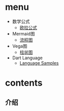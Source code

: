 # menu

* 数学公式
  - [欧拉公式](euler-formula.md)
* Mermaid图
  - [流程图](mermaid.md)
* Vega图
  - [柱状图](vega.md)
* Dart Language
  - [Language Samples](dart.md)

# contents

## 介绍
